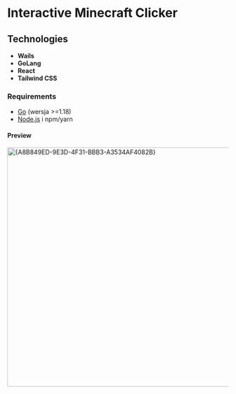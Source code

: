 # Interactive Minecraft Clicker

## Technologies

- **Wails**
- **GoLang**
- **React**
- **Tailwind CSS**

### Requirements

- [Go](https://golang.org/dl/) (wersja >=1.18)  
- [Node.js](https://nodejs.org/) i npm/yarn  

#### Preview
<img width="608" height="544" alt="{A8B849ED-9E3D-4F31-BBB3-A3534AF4082B}" src="https://github.com/user-attachments/assets/14b2effa-a56b-4f59-a7c0-3dc780f18c67" />
